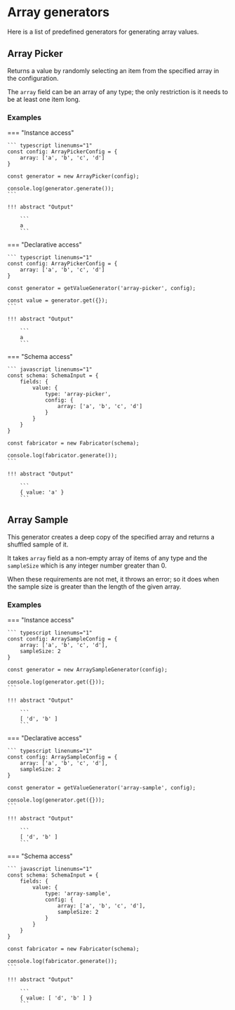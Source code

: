 # Array generators

Here is a list of predefined generators for generating array values.

## Array Picker

Returns a value by randomly selecting an item from the specified array
in the configuration.

The `array` field can be an array of any type; the only restriction is
it needs to be at least one item long.

### Examples

=== "Instance access"

    ``` typescript linenums="1"
    const config: ArrayPickerConfig = {
        array: ['a', 'b', 'c', 'd']
    }

    const generator = new ArrayPicker(config);

    console.log(generator.generate());
    ```

    !!! abstract "Output"

        ```
        a
        ```

=== "Declarative access"

    ``` typescript linenums="1"
    const config: ArrayPickerConfig = {
        array: ['a', 'b', 'c', 'd']
    }

    const generator = getValueGenerator('array-picker', config);

    const value = generator.get({});
    ```

    !!! abstract "Output"

        ```
        a
        ```

=== "Schema access"

    ``` javascript linenums="1"
    const schema: SchemaInput = {
        fields: {
            value: {
                type: 'array-picker',
                config: {
                    array: ['a', 'b', 'c', 'd']
                }
            }
        }
    }

    const fabricator = new Fabricator(schema);

    console.log(fabricator.generate());
    ```

    !!! abstract "Output"

        ```
        { value: 'a' }
        ```

## Array Sample

This generator creates a deep copy of the specified array and returns
a shuffled sample of it.

It takes `array` field as a non-empty array of items of any type and
the `sampleSize` which is any integer number greater than 0.

When these requirements are not met, it throws an error; so it does when the
sample size is greater than the length of the given array.

### Examples

=== "Instance access"

    ``` typescript linenums="1"
    const config: ArraySampleConfig = {
        array: ['a', 'b', 'c', 'd'],
        sampleSize: 2
    }

    const generator = new ArraySampleGenerator(config);

    console.log(generator.get({}));
    ```

    !!! abstract "Output"

        ```
        [ 'd', 'b' ]
        ```

=== "Declarative access"

    ``` typescript linenums="1"
    const config: ArraySampleConfig = {
        array: ['a', 'b', 'c', 'd'],
        sampleSize: 2
    }

    const generator = getValueGenerator('array-sample', config);

    console.log(generator.get({}));
    ```

    !!! abstract "Output"

        ```
        [ 'd', 'b' ]
        ```

=== "Schema access"

    ``` javascript linenums="1"
    const schema: SchemaInput = {
        fields: {
            value: {
                type: 'array-sample',
                config: {
                    array: ['a', 'b', 'c', 'd'],
                    sampleSize: 2
                }
            }
        }
    }

    const fabricator = new Fabricator(schema);

    console.log(fabricator.generate());
    ```

    !!! abstract "Output"

        ```
        { value: [ 'd', 'b' ] }
        ```
